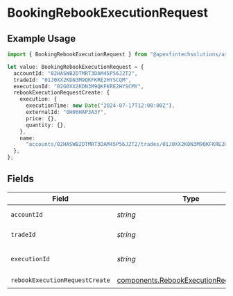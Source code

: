 # BookingRebookExecutionRequest

## Example Usage

```typescript
import { BookingRebookExecutionRequest } from "@apexfintechsolutions/ascend-sdk/models/operations";

let value: BookingRebookExecutionRequest = {
  accountId: "02HASWB2DTMRT3DAM45P56J2T2",
  tradeId: "01J0XX2KDN3M9QKFKRE2HYSCQM",
  executionId: "02G0XX2KDN3M9QKFKRE2HYSCMY",
  rebookExecutionRequestCreate: {
    execution: {
      executionTime: new Date("2024-07-17T12:00:00Z"),
      externalId: "0H06HAP3A3Y",
      price: {},
      quantity: {},
    },
    name:
      "accounts/02HASWB2DTMRT3DAM45P56J2T2/trades/01J0XX2KDN3M9QKFKRE2HYSCQM/executions/02G0XX2KDN3M9QKFKRE2HYSCMY",
  },
};
```

## Fields

| Field                                                                                              | Type                                                                                               | Required                                                                                           | Description                                                                                        | Example                                                                                            |
| -------------------------------------------------------------------------------------------------- | -------------------------------------------------------------------------------------------------- | -------------------------------------------------------------------------------------------------- | -------------------------------------------------------------------------------------------------- | -------------------------------------------------------------------------------------------------- |
| `accountId`                                                                                        | *string*                                                                                           | :heavy_check_mark:                                                                                 | The account id.                                                                                    | 02HASWB2DTMRT3DAM45P56J2T2                                                                         |
| `tradeId`                                                                                          | *string*                                                                                           | :heavy_check_mark:                                                                                 | The trade id.                                                                                      | 01J0XX2KDN3M9QKFKRE2HYSCQM                                                                         |
| `executionId`                                                                                      | *string*                                                                                           | :heavy_check_mark:                                                                                 | The execution id.                                                                                  | 02G0XX2KDN3M9QKFKRE2HYSCMY                                                                         |
| `rebookExecutionRequestCreate`                                                                     | [components.RebookExecutionRequestCreate](../../models/components/rebookexecutionrequestcreate.md) | :heavy_check_mark:                                                                                 | N/A                                                                                                |                                                                                                    |